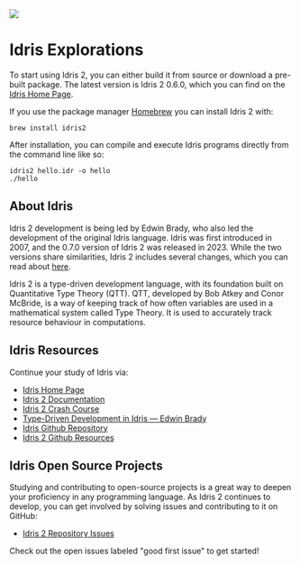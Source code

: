 <img src="https://raw.githubusercontent.com/rtoal/polyglot/master/docs/resources/idris-logo-64.png">

# Idris Explorations

To start using Idris 2, you can either build it from source or download a pre-built package. The latest version is Idris 2 0.6.0, which you can find on the [Idris Home Page](https://www.idris-lang.org/pages/download.html).

If you use the package manager [Homebrew](https://brew.sh/) you can install Idris 2 with:

```
brew install idris2
```

After installation, you can compile and execute Idris programs directly from the command line like so:

```
idris2 hello.idr -o hello
./hello
```

## About Idris

Idris 2 development is being led by Edwin Brady, who also led the development of the original Idris language. Idris was first introduced in 2007, and the 0.7.0 version of Idris 2 was released in 2023. While the two versions share similarities, Idris 2 includes several changes, which you can read about [here](https://idris2.readthedocs.io/en/latest/updates/updates.html#).

Idris 2 is a type-driven development language, with its foundation built on Quantitative Type Theory (QTT). QTT, developed by Bob Atkey and Conor McBride, is a way of keeping track of how often variables are used in a mathematical system called Type Theory. It is used to accurately track resource behaviour in computations.

## Idris Resources

Continue your study of Idris via:

- [Idris Home Page](https://www.idris-lang.org/index.html)
- [Idris 2 Documentation](https://idris2.readthedocs.io/en/latest/)
- [Idris 2 Crash Course](https://idris2.readthedocs.io/en/latest/tutorial/index.html)
- [Type-Driven Development in Idris — Edwin Brady](https://youtu.be/X36ye-1x_HQ?si=VX-Qu1kSC0ZxuIQC)
- [Idris Github Repository](https://github.com/idris-lang/Idris2)
- [Idris 2 Github Resources](https://github.com/idris-lang/Idris2/wiki/Resources#official-talks)

## Idris Open Source Projects

Studying and contributing to open-source projects is a great way to deepen your proficiency in any programming language. As Idris 2 continues to develop, you can get involved by solving issues and contributing to it on GitHub:

- [Idris 2 Repository Issues](https://github.com/idris-lang/Idris2/issues)

Check out the open issues labeled "good first issue" to get started!
